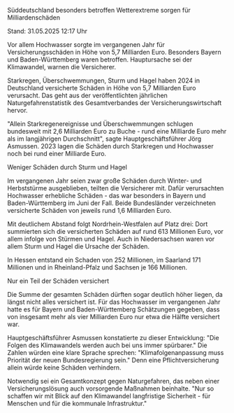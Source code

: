 
Süddeutschland besonders betroffen
Wetterextreme sorgen für Milliardenschäden


Stand: 31.05.2025 12:17 Uhr


Vor allem Hochwasser sorgte im vergangenen Jahr für Versicherungsschäden in Höhe von 5,7 Milliarden Euro. Besonders Bayern und Baden-Württemberg waren betroffen. Hauptursache sei der Klimawandel, warnen die Versicherer.



Starkregen, Überschwemmungen, Sturm und Hagel haben 2024 in Deutschland versicherte Schäden in Höhe von 5,7 Milliarden Euro verursacht. Das geht aus der veröffentlichten jährlichen Naturgefahrenstatistik des Gesamtverbandes der Versicherungswirtschaft hervor.


"Allein Starkregenereignisse und Überschwemmungen schlugen bundesweit mit 2,6 Milliarden Euro zu Buche - rund eine Milliarde Euro mehr als im langjährigen Durchschnitt", sagte Hauptgeschäftsführer Jörg Asmussen. 2023 lagen die Schäden durch Starkregen und Hochwasser noch bei rund einer Milliarde Euro.

Weniger Schäden durch Sturm und Hagel


Im vergangenen Jahr seien zwar große Schäden durch Winter- und Herbststürme ausgeblieben, teilten die Versicherer mit. Dafür verursachten Hochwasser erhebliche Schäden - das war besonders in Bayern und Baden-Württemberg im Juni der Fall. Beide Bundesländer verzeichneten versicherte Schäden von jeweils rund 1,6 Milliarden Euro.


Mit deutlichem Abstand folgt Nordrhein-Westfalen auf Platz drei: Dort summierten sich die versicherten Schäden auf rund 613 Millionen Euro, vor allem infolge von Stürmen und Hagel. Auch in Niedersachsen waren vor allem Sturm und Hagel die Ursache der Schäden.


In Hessen entstand ein Schaden von 252 Millionen, im Saarland 171 Millionen und in Rheinland-Pfalz und Sachsen je 166 Millionen.

Nur ein Teil der Schäden versichert


Die Summe der gesamten Schäden dürften sogar deutlich höher liegen, da längst nicht alles versichert ist. Für das Hochwasser im vergangenen Jahr hatte es für Bayern und Baden-Württemberg Schätzungen gegeben, dass von insgesamt mehr als vier Milliarden Euro nur etwa die Hälfte versichert war.


Hauptgeschäftsführer Asmussen konstatierte zu dieser Entwicklung: "Die Folgen des Klimawandels werden auch bei uns immer spürbarer." Die Zahlen würden eine klare Sprache sprechen: "Klimafolgenanpassung muss Priorität der neuen Bundesregierung sein." Denn eine Pflichtversicherung allein würde keine Schäden verhindern.


Notwendig sei ein Gesamtkonzept gegen Naturgefahren, das neben einer Versicherungslösung auch vorsorgende Maßnahmen beinhalte. "Nur so schaffen wir mit Blick auf den Klimawandel langfristige Sicherheit - für Menschen und für die kommunale Infrastruktur."


